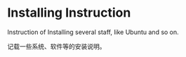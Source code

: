 # Installing Instruction
Instruction of Installing several staff, like Ubuntu and so on.

记载一些系统、软件等的安装说明。
